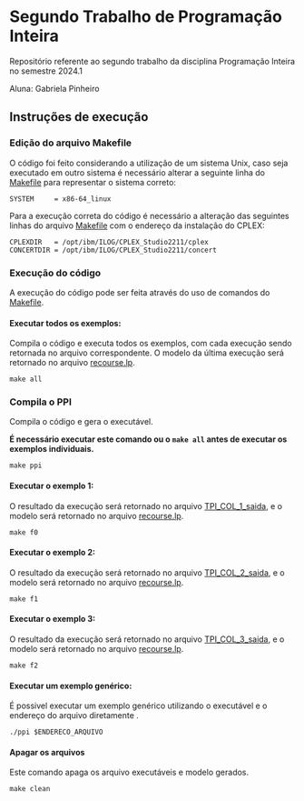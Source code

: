# Segundo Trabalho de Programação Inteira
Repositório referente ao segundo trabalho da disciplina Programação Inteira no semestre 2024.1

Aluna: Gabriela Pinheiro

## Instruções de execução


### Edição do arquivo Makefile
O código foi feito considerando a utilização de um sistema Unix, caso seja executado em outro sistema é necessário alterar a seguinte linha do [Makefile](./Makefile) para representar o sistema correto:

    SYSTEM     = x86-64_linux

Para a execução correta do código é necessário a alteração das seguintes linhas do arquivo [Makefile](./Makefile) com o endereço da instalação do CPLEX:

    CPLEXDIR   = /opt/ibm/ILOG/CPLEX_Studio2211/cplex
    CONCERTDIR = /opt/ibm/ILOG/CPLEX_Studio2211/concert

### Execução do código
A execução do código pode ser feita através do uso de comandos do [Makefile](./Makefile).

#### Executar todos os exemplos:
Compila o código e executa todos os exemplos, com cada execução sendo retornada no arquivo correspondente. O modelo da última execução será retornado no arquivo [recourse.lp](./recourse.lp).
    
    make all

### Compila o PPI
Compila o código e gera o executável. 

**É necessário executar este comando ou o `make all` antes de executar os exemplos individuais.**

    make ppi

#### Executar o exemplo 1:
O resultado da execução será retornado no arquivo [TPI_COL_1_saida](./TPI_COL_1_saida.txt), e o modelo será retornado no arquivo [recourse.lp](./recourse.lp).

    make f0

#### Executar o exemplo 2:
O resultado da execução será retornado no arquivo [TPI_COL_2_saida](./TPI_COL_2_saida.txt), e o modelo será retornado no arquivo [recourse.lp](./recourse.lp).

    make f1

#### Executar o exemplo 3:
O resultado da execução será retornado no arquivo [TPI_COL_3_saida](./TPI_COL_3_saida.txt), e o modelo será retornado no arquivo [recourse.lp](./recourse.lp).

    make f2

#### Executar um exemplo genérico:
É possivel executar um exemplo genérico utilizando o executável e o endereço do arquivo diretamente .

    ./ppi $ENDERECO_ARQUIVO

#### Apagar os arquivos
Este comando apaga os arquivo executáveis e modelo gerados. 

    make clean
